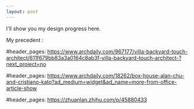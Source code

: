 ```yaml
---
layout: post
---
```


I'll show you my design progress here.

My precedent :

#header_pages: https://www.archdaily.com/967177/villa-backyard-touch-architect/611f679bb83a3a0164c8ab3f-villa-backyard-touch-architect-?next_project=no 

#header_pages: https://www.archdaily.com/18262/box-house-alan-chu-and-cristiano-kato?ad_medium=widget&ad_name=more-from-office-article-show

#header_pages: https://zhuanlan.zhihu.com/p/45880433


